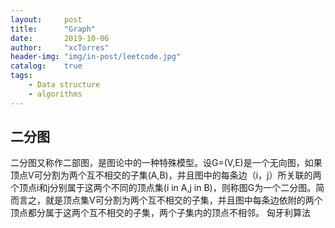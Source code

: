 ```yaml
---
layout:     post
title:      "Graph"
date:       2019-10-06
author:     "xcTorres"
header-img: "img/in-post/leetcode.jpg"
catalog:    true
tags:
    - Data structure
    - algorithms
---
```


## 二分图  
二分图又称作二部图，是图论中的一种特殊模型。设G=(V,E)是一个无向图，如果顶点V可分割为两个互不相交的子集(A,B)，并且图中的每条边（i，j）所关联的两个顶点i和j分别属于这两个不同的顶点集(i in A,j in B)，则称图G为一个二分图。简而言之，就是顶点集V可分割为两个互不相交的子集，并且图中每条边依附的两个顶点都分属于这两个互不相交的子集，两个子集内的顶点不相邻。
匈牙利算法  
